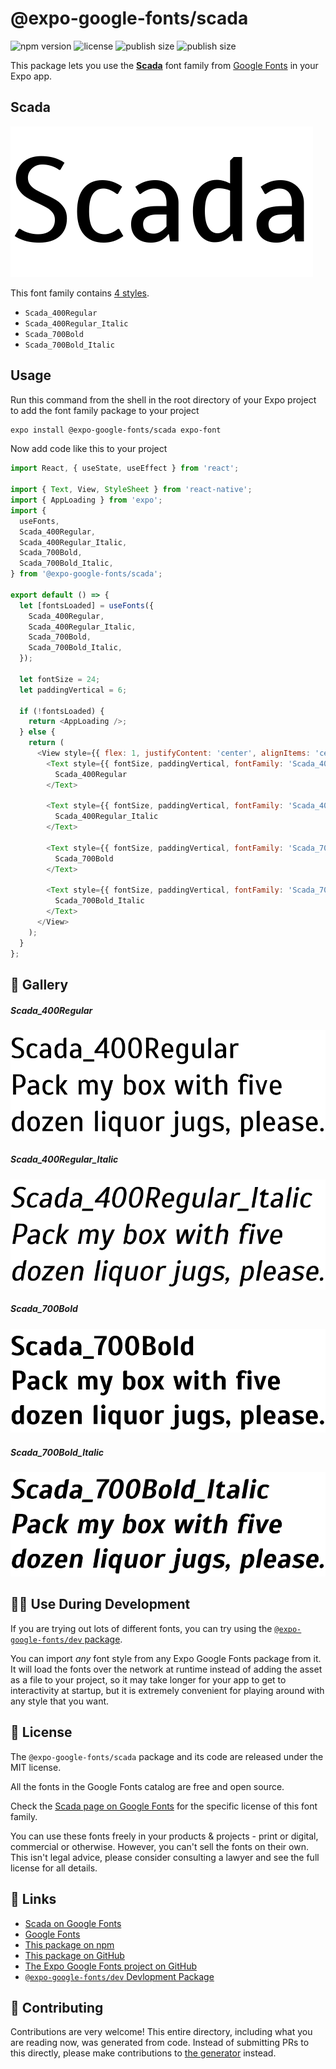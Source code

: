 # @expo-google-fonts/scada

![npm version](https://flat.badgen.net/npm/v/@expo-google-fonts/scada)
![license](https://flat.badgen.net/github/license/expo/google-fonts)
![publish size](https://flat.badgen.net/packagephobia/install/@expo-google-fonts/scada)
![publish size](https://flat.badgen.net/packagephobia/publish/@expo-google-fonts/scada)

This package lets you use the [**Scada**](https://fonts.google.com/specimen/Scada) font family from [Google Fonts](https://fonts.google.com/) in your Expo app.

## Scada

![Scada](./font-family.png)

This font family contains [4 styles](#-gallery).

- `Scada_400Regular`
- `Scada_400Regular_Italic`
- `Scada_700Bold`
- `Scada_700Bold_Italic`

## Usage

Run this command from the shell in the root directory of your Expo project to add the font family package to your project
```sh
expo install @expo-google-fonts/scada expo-font
```

Now add code like this to your project
```js
import React, { useState, useEffect } from 'react';

import { Text, View, StyleSheet } from 'react-native';
import { AppLoading } from 'expo';
import {
  useFonts,
  Scada_400Regular,
  Scada_400Regular_Italic,
  Scada_700Bold,
  Scada_700Bold_Italic,
} from '@expo-google-fonts/scada';

export default () => {
  let [fontsLoaded] = useFonts({
    Scada_400Regular,
    Scada_400Regular_Italic,
    Scada_700Bold,
    Scada_700Bold_Italic,
  });

  let fontSize = 24;
  let paddingVertical = 6;

  if (!fontsLoaded) {
    return <AppLoading />;
  } else {
    return (
      <View style={{ flex: 1, justifyContent: 'center', alignItems: 'center' }}>
        <Text style={{ fontSize, paddingVertical, fontFamily: 'Scada_400Regular' }}>
          Scada_400Regular
        </Text>

        <Text style={{ fontSize, paddingVertical, fontFamily: 'Scada_400Regular_Italic' }}>
          Scada_400Regular_Italic
        </Text>

        <Text style={{ fontSize, paddingVertical, fontFamily: 'Scada_700Bold' }}>
          Scada_700Bold
        </Text>

        <Text style={{ fontSize, paddingVertical, fontFamily: 'Scada_700Bold_Italic' }}>
          Scada_700Bold_Italic
        </Text>
      </View>
    );
  }
};

```

## 🔡 Gallery

##### Scada_400Regular
![Scada_400Regular](./Scada_400Regular.ttf.png)

##### Scada_400Regular_Italic
![Scada_400Regular_Italic](./Scada_400Regular_Italic.ttf.png)

##### Scada_700Bold
![Scada_700Bold](./Scada_700Bold.ttf.png)

##### Scada_700Bold_Italic
![Scada_700Bold_Italic](./Scada_700Bold_Italic.ttf.png)


## 👩‍💻 Use During Development

If you are trying out lots of different fonts, you can try using the [`@expo-google-fonts/dev` package](https://github.com/expo/google-fonts/tree/master/font-packages/dev#readme).

You can import *any* font style from any Expo Google Fonts package from it. It will load the fonts
over the network at runtime instead of adding the asset as a file to your project, so it may take longer
for your app to get to interactivity at startup, but it is extremely convenient
for playing around with any style that you want.

## 📖 License

The `@expo-google-fonts/scada` package and its code are released under the MIT license.

All the fonts in the Google Fonts catalog are free and open source.

Check the [Scada page on Google Fonts](https://fonts.google.com/specimen/Scada) for the specific license of this font family.

You can use these fonts freely in your products & projects - print or digital, commercial or otherwise. However, you can't sell the fonts on their own. This isn't legal advice, please consider consulting a lawyer and see the full license for all details.

## 🔗 Links

- [Scada on Google Fonts](https://fonts.google.com/specimen/Scada)
- [Google Fonts](https://fonts.google.com/)
- [This package on npm](https://www.npmjs.com/package/@expo-google-fonts/scada)
- [This package on GitHub](https://github.com/expo/google-fonts/tree/master/font-packages/scada)
- [The Expo Google Fonts project on GitHub](https://github.com/expo/google-fonts)
- [`@expo-google-fonts/dev` Devlopment Package](https://github.com/expo/google-fonts/tree/master/font-packages/dev)

## 🤝 Contributing

Contributions are very welcome! This entire directory, including what you are reading now, was generated from code. Instead of submitting PRs to this directly, please make contributions to [the generator](https://github.com/expo/google-fonts/tree/master/packages/generator) instead.
